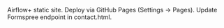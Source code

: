 Airflow+ static site. Deploy via GitHub Pages (Settings → Pages). Update Formspree endpoint in contact.html.